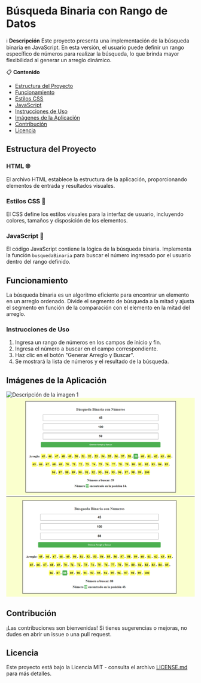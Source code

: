 # Búsqueda Binaria con Rango de Datos

ℹ️ **Descripción**
Este proyecto presenta una implementación de la búsqueda binaria en JavaScript. En esta versión, el usuario puede definir un rango específico de números para realizar la búsqueda, lo que brinda mayor flexibilidad al generar un arreglo dinámico.

📋 **Contenido**
- [Estructura del Proyecto](#estructura-del-proyecto)
- [Funcionamiento](#funcionamiento)
- [Estilos CSS](#estilos-css)
- [JavaScript](#javascript)
- [Instrucciones de Uso](#instrucciones-de-uso)
- [Imágenes de la Aplicación](#imágenes-de-la-aplicación)
- [Contribución](#contribución)
- [Licencia](#licencia)

## Estructura del Proyecto

### HTML 🌐
El archivo HTML establece la estructura de la aplicación, proporcionando elementos de entrada y resultados visuales.

### Estilos CSS 🎨
El CSS define los estilos visuales para la interfaz de usuario, incluyendo colores, tamaños y disposición de los elementos.

### JavaScript 🧩
El código JavaScript contiene la lógica de la búsqueda binaria. Implementa la función `busquedaBinaria` para buscar el número ingresado por el usuario dentro del rango definido.

## Funcionamiento

La búsqueda binaria es un algoritmo eficiente para encontrar un elemento en un arreglo ordenado. Divide el segmento de búsqueda a la mitad y ajusta el segmento en función de la comparación con el elemento en la mitad del arreglo.

### Instrucciones de Uso

1. Ingresa un rango de números en los campos de inicio y fin.
2. Ingresa el número a buscar en el campo correspondiente.
3. Haz clic en el botón "Generar Arreglo y Buscar".
4. Se mostrará la lista de números y el resultado de la búsqueda.

## Imágenes de la Aplicación

![Descripción de la imagen 1](creenshot_48.png)
![Descripción de la imagen 2](Screenshot_49.png)
![Descripción de la imagen 3](Screenshot_50.png)

## Contribución

¡Las contribuciones son bienvenidas! Si tienes sugerencias o mejoras, no dudes en abrir un issue o una pull request.

## Licencia

Este proyecto está bajo la Licencia MIT - consulta el archivo [LICENSE.md](LICENSE.md) para más detalles.
